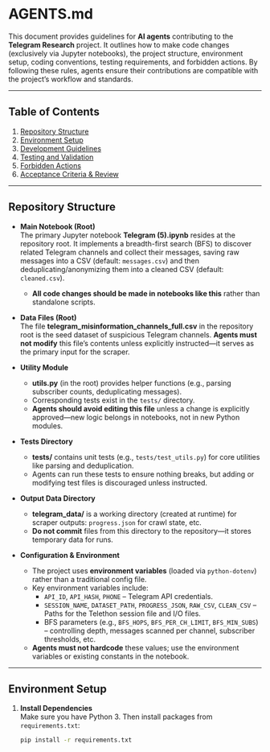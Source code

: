 # AGENTS.md

This document provides guidelines for **AI agents** contributing to the **Telegram Research** project. It outlines how to make code changes (exclusively via Jupyter notebooks), the project structure, environment setup, coding conventions, testing requirements, and forbidden actions. By following these rules, agents ensure their contributions are compatible with the project’s workflow and standards.

---

## Table of Contents
1. [Repository Structure](#repository-structure)  
2. [Environment Setup](#environment-setup)  
3. [Development Guidelines](#development-guidelines)  
4. [Testing and Validation](#testing-and-validation)  
5. [Forbidden Actions](#forbidden-actions)  
6. [Acceptance Criteria & Review](#acceptance-criteria--review)  

---

## Repository Structure

- **Main Notebook (Root)**  
  The primary Jupyter notebook **Telegram (5).ipynb** resides at the repository root. It implements a breadth-first search (BFS) to discover related Telegram channels and collect their messages, saving raw messages into a CSV (default: `messages.csv`) and then deduplicating/anonymizing them into a cleaned CSV (default: `cleaned.csv`).  
  - **All code changes should be made in notebooks like this** rather than standalone scripts.

- **Data Files (Root)**  
  The file **telegram_misinformation_channels_full.csv** in the repository root is the seed dataset of suspicious Telegram channels. **Agents must not modify** this file’s contents unless explicitly instructed—it serves as the primary input for the scraper.

- **Utility Module**  
  - **utils.py** (in the root) provides helper functions (e.g., parsing subscriber counts, deduplicating messages).  
  - Corresponding tests exist in the `tests/` directory.  
  - **Agents should avoid editing this file** unless a change is explicitly approved—new logic belongs in notebooks, not in new Python modules.

- **Tests Directory**  
  - **tests/** contains unit tests (e.g., `tests/test_utils.py`) for core utilities like parsing and deduplication.  
  - Agents can run these tests to ensure nothing breaks, but adding or modifying test files is discouraged unless instructed.

- **Output Data Directory**  
  - **telegram_data/** is a working directory (created at runtime) for scraper outputs: `progress.json` for crawl state, etc.  
  - **Do not commit** files from this directory to the repository—it stores temporary data for runs.

- **Configuration & Environment**  
  - The project uses **environment variables** (loaded via `python-dotenv`) rather than a traditional config file.  
  - Key environment variables include:
    - `API_ID`, `API_HASH`, `PHONE` – Telegram API credentials.
    - `SESSION_NAME`, `DATASET_PATH`, `PROGRESS_JSON`, `RAW_CSV`, `CLEAN_CSV` – Paths for the Telethon session file and I/O files.  
    - BFS parameters (e.g., `BFS_HOPS`, `BFS_PER_CH_LIMIT`, `BFS_MIN_SUBS`) – controlling depth, messages scanned per channel, subscriber thresholds, etc.
  - **Agents must not hardcode** these values; use the environment variables or existing constants in the notebook.

---

## Environment Setup

1. **Install Dependencies**  
   Make sure you have Python 3. Then install packages from `requirements.txt`:
   ```bash
   pip install -r requirements.txt
